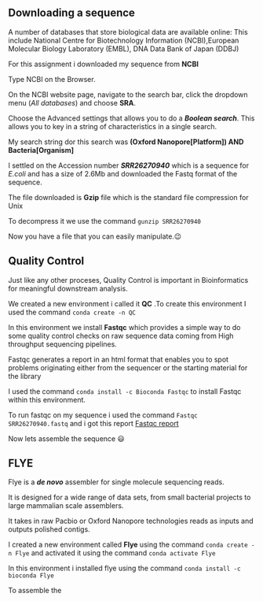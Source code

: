 ## Downloading a sequence

A number of databases that store biological data are available online: This include National Centre for Biotechnology Information (NCBI),European Molecular Biology Laboratory (EMBL), DNA Data Bank of Japan (DDBJ)

For this assignment i downloaded my sequence from **NCBI** 

Type NCBI on the Browser.

On the NCBI website page, navigate to the search bar, click the dropdown menu (*All databases*) and choose **SRA**.

Choose the Advanced settings that allows you to do a ***Boolean search***. This allows you to key in a string of characteristics in a single search.

My search string dor this search was **(Oxford Nanopore[Platform]) AND Bacteria[Organism]**

I settled on  the Accession number ***SRR26270940*** which is a sequence for *E.coli* and has a size of 2.6Mb and downloaded the Fastq format of the sequence.

The file downloaded is  **Gzip** file which is the standard file compression for Unix 

To decompress it we use the command `gunzip SRR26270940` 

Now you have a file that you can easily manipulate.😉

## Quality Control
Just like any other proceses, Quality Control is important in Bioinformatics for meaningful downstream analysis.

We created a new environment i called it **QC** .To create this environment I used the command `conda create -n QC`

In this environment we install **Fastqc** which provides a simple way to do some quality control checks on raw sequence data coming from High throughput sequencing pipelines.

Fastqc generates a report in an html format that enables you to spot problems originating either from the sequencer or the starting material for the library

I used the command `conda install -c Bioconda Fastqc` to install Fastqc within this environment.

To run fastqc on my sequence i used the command `Fastqc SRR26270940.fastq` and i got this report [Fastqc report](file:///home/administrator/Downloads/SRR26270940_fastqc.html)

Now lets assemble the sequence 😃

## FLYE

Flye is a ***de novo*** assembler for single molecule sequencing reads.

It is designed for a wide range of data sets, from small bacterial projects to large mammalian scale assemblers.

It takes in raw Pacbio or Oxford Nanopore technologies reads as inputs and outputs polished contigs.

I created a new environment called **Flye** using the command `conda create -n Flye` and activated it using the command `conda activate Flye`

In this environment i installed flye using the command `conda install -c bioconda Flye`

To assemble the


